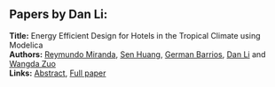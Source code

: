 <h2>Papers by Dan Li:</h2>
<p>
<b>Title:</b> Energy Efficient Design for Hotels in the Tropical Climate using Modelica<br />
<b>Authors:</b> <a href="../authors/author_200.html">Reymundo Miranda</a>, <a href="../authors/author_142.html">Sen Huang</a>, <a href="../authors/author_17.html">German Barrios</a>, <a href="../authors/author_179.html">Dan Li</a> and <a href="../authors/author_345.html">Wangda Zuo</a><br />
<b>Links:</b> <a href="../abstracts/abstract_7.pdf">Abstract</a>, <a href="../submissions/ecp1511871_MirandaHuangBarriosLiZuo.pdf">Full paper</a>
</p>